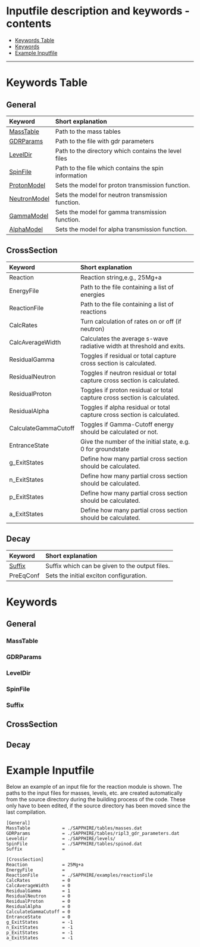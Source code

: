 # Inputfile description and keywords - contents

- [Keywords Table](#keywords-table)
- [Keywords](#keywords)
- [Example Inputfile](#example-inputfile)

---

# Keywords Table
## General

| Keyword                  | Short explanation                                    |
| :----------------------- | :--------------------------------------------------- |
| [MassTable](#masstable)  | Path to the mass tables                              |
| [GDRParams](#gdrparams)  | Path to the file with gdr parameters                 |
| [LevelDir](#leveldir)    | Path to the directory which contains the level files |
| [SpinFile](#spinfile)    | Path to the file which contains the spin information |
| [ProtonModel](#threads)  | Sets the model for proton transmission function.     |
| [NeutronModel](#threads) | Sets the model for neutron transmission function.    |
| [GammaModel](#threads)   | Sets the model for gamma transmission function.      |
| [AlphaModel](#threads)   | Sets the model for alpha transmission function.      |

## CrossSection
| Keyword              | Short explanation                                                         |
| :------------------- | :------------------------------------------------------------------------ |
| Reaction             | Reaction string,e.g., 25Mg+a                                              |
| EnergyFile           | Path to the file containing a list of energies                            |
| ReactionFile         | Path to the file containing a list of reactions                           |
| CalcRates            | Turn calculation of rates on or off (if neutron)                          |
| CalcAverageWidth     | Calculates the average s-wave radiative width at threshold and exits.     |
| ResidualGamma        | Toggles if residual or total capture cross section is calculated.         |
| ResidualNeutron      | Toggles if neutron residual or total capture cross section is calculated. |
| ResidualProton       | Toggles if proton residual or total capture cross section is calculated.  |
| ResidualAlpha        | Toggles if alpha residual or total capture cross section is calculated.   |
| CalculateGammaCutoff | Toggles if Gamma-Cutoff energy should be calculated or not.               |
| EntranceState        | Give the number of the initial state, e.g. 0 for groundstate              |
| g_ExitStates         | Define how many partial cross section should be calculated.               |
| n_ExitStates         | Define how many partial cross section should be calculated.               |
| p_ExitStates         | Define how many partial cross section should be calculated.               |
| a_ExitStates         | Define how many partial cross section should be calculated.               |

## Decay
| Keyword           | Short explanation                              |
| :---------------- | :--------------------------------------------- |
| [Suffix](#suffix) | Suffix which can be given to the output files. |
| PreEqConf         | Sets the initial exciton configuration.        |

# Keywords
## General
### MassTable
### GDRParams
### LevelDir
### SpinFile
### Suffix

## CrossSection

## Decay


# Example Inputfile
Below an example of an input file for the reaction module is shown.
The paths to the input files for masses, levels, etc. are created automatically from the source directory during the building process of the code. These only have to been edited, if the source directory has been moved since the last compilation.


```
[General]
MassTable            = ./SAPPHIRE/tables/masses.dat
GDRParams            = ./SAPPHIRE/tables/ripl3_gdr_parameters.dat
Leveldir             = ./SAPPHIRE/levels/
SpinFile             = ./SAPPHIRE/tables/spinod.dat
Suffix               = 

[CrossSection]
Reaction             = 25Mg+a
EnergyFile           = 
ReactionFile         = ./SAPPHIRE/examples/reactionFile
CalcRates            = 0
CalcAverageWidth     = 0
ResidualGamma        = 1
ResidualNeutron      = 0
ResidualProton       = 0
ResidualAlpha        = 0
CalculateGammaCutoff = 0
EntranceState        = 0
g_ExitStates         = -1
n_ExitStates         = -1
p_ExitStates         = -1
a_ExitStates         = -1
```
